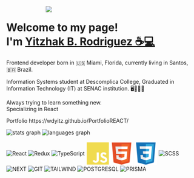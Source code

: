 <img src="https://raw.githubusercontent.com/MicaelliMedeiros/micaellimedeiros/master/image/computer-illustration.png" min-width="400px" max-width="400px" width="400px" align="right">

<h1 align="left">
   Welcome to my page!
  </br>
    I'm
    <a href="https://www.linkedin.com/in/yitzhak-ben-rodriguez-70797b208/">Yitzhak B. Rodriguez ☕💻</a>
   </br>
</h1>

<p align="left">
    Frontend developer born in 🇺🇸 Miami, Florida, currently living in Santos, 🇧🇷 Brazil.
</p>

<p align="left">
   Information Systems student at Descomplica College, Graduated in Information Technology (IT) at SENAC institution. 🖥️👩🏾‍💻
</p>

<p align="left">
    Always trying to learn something new. <br/>
   Specializing in React
</p>

<p align="left">
    Portfolio https://wdyitz.github.io/PortfolioREACT/
</p>

<div>
   
<div justify="around">
  <img src="https://github-readme-stats.vercel.app/api?username=WDYitz&hide_title=false&hide_rank=false&show_icons=true&include_all_commits=true&count_private=true&disable_animations=false&theme=dracula&locale=en&hide_border=false&order=1" height="150" alt="stats graph"  />
  <img src="https://github-readme-stats.vercel.app/api/top-langs?username=WDYitz&locale=en&hide_title=false&layout=compact&card_width=320&langs_count=5&theme=dracula&hide_border=false&order=2" height="150" alt="languages graph"  />
</div>

</div>


<div align="left" align="top" ><br>
   <img align="center" alt="React" height="60" width="60" src="https://cdn.jsdelivr.net/gh/devicons/devicon/icons/react/react-original.svg" />
   <img align="center" alt="Redux" height="60" width="60" src="https://cdn.jsdelivr.net/gh/devicons/devicon/icons/redux/redux-original.svg" />
   <img align="center" alt="TypeScript" height="60" width="60" src="https://cdn.jsdelivr.net/gh/devicons/devicon/icons/typescript/typescript-original.svg" />
   <img align="center" alt="Js" height="60" width="60" src="https://raw.githubusercontent.com/devicons/devicon/master/icons/javascript/javascript-plain.svg">
   <img align="center" alt="HTML" height="60" width="60" src="https://raw.githubusercontent.com/devicons/devicon/master/icons/html5/html5-original.svg">
   <img align="center" alt="CSS" height="60" width="60" src="https://raw.githubusercontent.com/devicons/devicon/master/icons/css3/css3-original.svg">
   <img  align="center" alt="SCSS" height="60" width="60" src="https://cdn.jsdelivr.net/gh/devicons/devicon/icons/sass/sass-original.svg" />
   <img align="center" alt="NEXT" height="60" width="60" src="https://cdn.jsdelivr.net/gh/devicons/devicon/icons/nextjs/nextjs-original.svg" />
   <img align="center" alt="GIT" height="60" width="60" src="https://cdn.jsdelivr.net/gh/devicons/devicon/icons/git/git-original.svg" />
   <img align="center" alt="TAILWIND" height="60" width="60"  src="https://cdn.jsdelivr.net/gh/devicons/devicon@latest/icons/tailwindcss/tailwindcss-original.svg" />
   <img align="center" alt="POSTGRESQL" height="60" width="60" src="https://cdn.jsdelivr.net/gh/devicons/devicon/icons/postgresql/postgresql-plain.svg" />
   <img align="center" alt="PRISMA" height="60" width="60"  src="https://cdn.jsdelivr.net/gh/devicons/devicon@latest/icons/prisma/prisma-original.svg" />
          
   
</div>
</br>
</br>
</br> 
</br>
